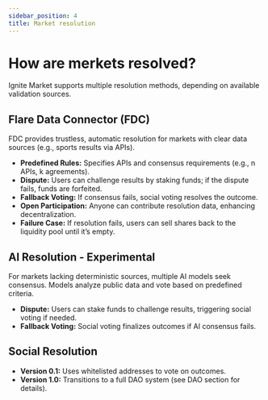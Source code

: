 ```yaml
---
sidebar_position: 4
title: Market resolution
---
```


# How are merkets resolved?

Ignite Market supports multiple resolution methods, depending on available validation sources.

## Flare Data Connector (FDC)

FDC provides trustless, automatic resolution for markets with clear data sources (e.g., sports results via APIs).
- **Predefined Rules:** Specifies APIs and consensus requirements (e.g., n APIs, k agreements).
- **Dispute:** Users can challenge results by staking funds; if the dispute fails, funds are forfeited.
- **Fallback Voting:** If consensus fails, social voting resolves the outcome.
- **Open Participation:** Anyone can contribute resolution data, enhancing decentralization.
- **Failure Case:** If resolution fails, users can sell shares back to the liquidity pool until it’s empty.

## AI Resolution - Experimental

For markets lacking deterministic sources, multiple AI models seek consensus.
Models analyze public data and vote based on predefined criteria.

- **Dispute:** Users can stake funds to challenge results, triggering social voting if needed.
- **Fallback Voting:** Social voting finalizes outcomes if AI consensus fails.

## Social Resolution

- **Version 0.1:** Uses whitelisted addresses to vote on outcomes.
- **Version 1.0:** Transitions to a full DAO system (see DAO section for details).